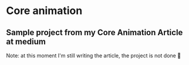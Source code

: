 #  Core animation 

## Sample project from my Core Animation Article at medium

Note: at this moment I'm still writing the article, the project is not done 🚧

